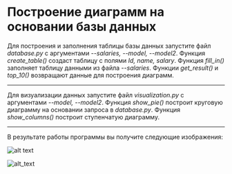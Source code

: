 # Построение диаграмм на основании базы данных
Для построения и заполнения таблицы базы данных запустите файл *database.py* с аргументами *--salaries, --model, --model2*.
Функция *create_table()* создаст таблицу c полями *Id, name, salary*.
Функция *fill_in()* заполняет таблицу данными из файла *--salaries*.
Функции *get_result()* и *top_10()* возвращают данные для построения диаграмм.

***

Для визуализации данных запустите файл *visualization.py* с аргументами *--model, --model2*.
Функция *show_pie()* построит круговую диаграмму на основании запроса в *database.py*.
Функция *show_columns()* построит ступенчатую диаграмму.

***

В результате работы программы вы получите следующие изображения:

![alt text](https://cdn1.savepice.ru/uploads/2018/5/24/840212a24d35139b68bfe5b580391031-full.png)

![alt_text](https://cdn1.savepice.ru/uploads/2018/5/24/ba3a06438e0884d83d507a617ddf291e-full.png)
